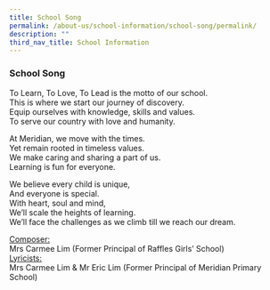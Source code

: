```yaml
---
title: School Song
permalink: /about-us/school-information/school-song/permalink/
description: ""
third_nav_title: School Information
---
```

### School Song
	
<html>

<body>
	
<p>
To Learn, To Love, To Lead is the motto of our school.<br>
This is where we start our journey of discovery.<br>
Equip ourselves with knowledge, skills and values.<br>
To serve our country with love and humanity.
</p>
	
<p>
At Meridian, we move with the times.<br>
Yet remain rooted in timeless values.<br>
We make caring and sharing a part of us.<br>
Learning is fun for everyone.
</p>
	
<p>
We believe every child is unique,<br>
And everyone is special.<br>
With heart, soul and mind,<br>
We’ll scale the heights of learning.<br>
We’ll face the challenges as we climb till we reach our dream.
</p>
	
<p>
<u>Composer:</u> <br>
Mrs Carmee Lim (Former Principal of Raffles Girls’ School)<br>
<u>Lyricists:</u><br>
Mrs Carmee Lim & Mr Eric Lim (Former Principal of Meridian Primary School)
</p>


</body>
</html>
